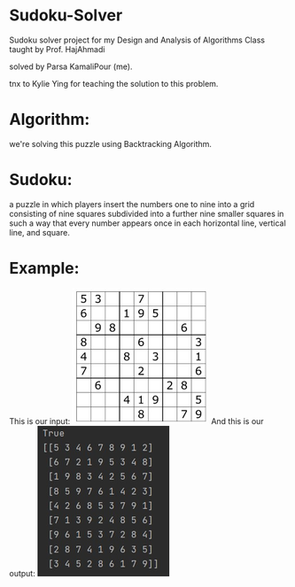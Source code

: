 # Sudoku-Solver
Sudoku solver project
for my Design and Analysis of Algorithms Class taught by Prof. HajAhmadi

solved by Parsa KamaliPour (me).

tnx to Kylie Ying for teaching the solution to this problem.
# Algorithm:
we're solving this puzzle using Backtracking Algorithm.

# Sudoku:
a puzzle in which players insert the numbers one to nine into a grid consisting of nine squares subdivided into a further nine smaller squares in such a way that every number appears once in each horizontal line, vertical line, and square.

# Example:
This is our input:
![Input](https://github.com/benymaxparsa/Sudoku-Solver/blob/master/question.jpg)
And this is our output:
![Output](https://github.com/benymaxparsa/Sudoku-Solver/blob/master/answer.jpg)

